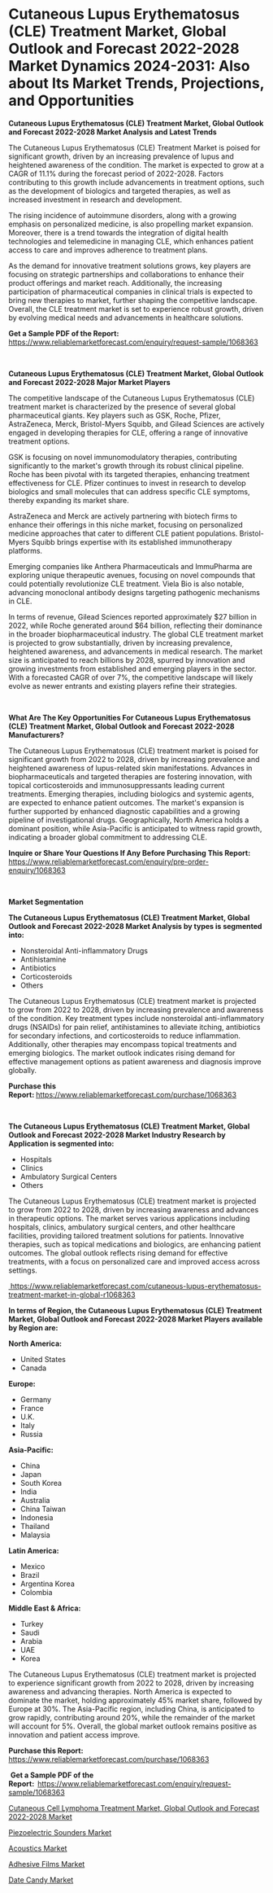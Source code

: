 <p><h1>Cutaneous Lupus Erythematosus (CLE) Treatment Market, Global Outlook and Forecast 2022-2028 Market Dynamics 2024-2031: Also about Its Market Trends, Projections, and Opportunities</h1></p><p><strong>Cutaneous Lupus Erythematosus (CLE) Treatment Market, Global Outlook and Forecast 2022-2028 Market Analysis and Latest Trends</strong></p>
<p><p>The Cutaneous Lupus Erythematosus (CLE) Treatment Market is poised for significant growth, driven by an increasing prevalence of lupus and heightened awareness of the condition. The market is expected to grow at a CAGR of 11.1% during the forecast period of 2022-2028. Factors contributing to this growth include advancements in treatment options, such as the development of biologics and targeted therapies, as well as increased investment in research and development. </p><p>The rising incidence of autoimmune disorders, along with a growing emphasis on personalized medicine, is also propelling market expansion. Moreover, there is a trend towards the integration of digital health technologies and telemedicine in managing CLE, which enhances patient access to care and improves adherence to treatment plans. </p><p>As the demand for innovative treatment solutions grows, key players are focusing on strategic partnerships and collaborations to enhance their product offerings and market reach. Additionally, the increasing participation of pharmaceutical companies in clinical trials is expected to bring new therapies to market, further shaping the competitive landscape. Overall, the CLE treatment market is set to experience robust growth, driven by evolving medical needs and advancements in healthcare solutions.</p></p>
<p><strong>Get a Sample PDF of the Report:&nbsp;</strong> <a href="https://www.reliablemarketforecast.com/enquiry/request-sample/1068363">https://www.reliablemarketforecast.com/enquiry/request-sample/1068363</a></p>
<p>&nbsp;</p>
<p><strong>Cutaneous Lupus Erythematosus (CLE) Treatment Market, Global Outlook and Forecast 2022-2028 Major Market Players</strong></p>
<p><p>The competitive landscape of the Cutaneous Lupus Erythematosus (CLE) treatment market is characterized by the presence of several global pharmaceutical giants. Key players such as GSK, Roche, Pfizer, AstraZeneca, Merck, Bristol-Myers Squibb, and Gilead Sciences are actively engaged in developing therapies for CLE, offering a range of innovative treatment options.</p><p>GSK is focusing on novel immunomodulatory therapies, contributing significantly to the market's growth through its robust clinical pipeline. Roche has been pivotal with its targeted therapies, enhancing treatment effectiveness for CLE. Pfizer continues to invest in research to develop biologics and small molecules that can address specific CLE symptoms, thereby expanding its market share.</p><p>AstraZeneca and Merck are actively partnering with biotech firms to enhance their offerings in this niche market, focusing on personalized medicine approaches that cater to different CLE patient populations. Bristol-Myers Squibb brings expertise with its established immunotherapy platforms.</p><p>Emerging companies like Anthera Pharmaceuticals and ImmuPharma are exploring unique therapeutic avenues, focusing on novel compounds that could potentially revolutionize CLE treatment. Viela Bio is also notable, advancing monoclonal antibody designs targeting pathogenic mechanisms in CLE.</p><p>In terms of revenue, Gilead Sciences reported approximately $27 billion in 2022, while Roche generated around $64 billion, reflecting their dominance in the broader biopharmaceutical industry. The global CLE treatment market is projected to grow substantially, driven by increasing prevalence, heightened awareness, and advancements in medical research. The market size is anticipated to reach billions by 2028, spurred by innovation and growing investments from established and emerging players in the sector. With a forecasted CAGR of over 7%, the competitive landscape will likely evolve as newer entrants and existing players refine their strategies.</p></p>
<p>&nbsp;</p>
<p><strong>What Are The Key Opportunities For Cutaneous Lupus Erythematosus (CLE) Treatment Market, Global Outlook and Forecast 2022-2028 Manufacturers?</strong></p>
<p><p>The Cutaneous Lupus Erythematosus (CLE) treatment market is poised for significant growth from 2022 to 2028, driven by increasing prevalence and heightened awareness of lupus-related skin manifestations. Advances in biopharmaceuticals and targeted therapies are fostering innovation, with topical corticosteroids and immunosuppressants leading current treatments. Emerging therapies, including biologics and systemic agents, are expected to enhance patient outcomes. The market's expansion is further supported by enhanced diagnostic capabilities and a growing pipeline of investigational drugs. Geographically, North America holds a dominant position, while Asia-Pacific is anticipated to witness rapid growth, indicating a broader global commitment to addressing CLE.</p></p>
<p><strong>Inquire or Share Your Questions If Any Before Purchasing This Report:</strong> <a href="https://www.reliablemarketforecast.com/enquiry/pre-order-enquiry/1068363">https://www.reliablemarketforecast.com/enquiry/pre-order-enquiry/1068363</a></p>
<p>&nbsp;</p>
<p><strong>Market Segmentation</strong></p>
<p><strong>The Cutaneous Lupus Erythematosus (CLE) Treatment Market, Global Outlook and Forecast 2022-2028 Market Analysis by types is segmented into:</strong></p>
<p><ul><li>Nonsteroidal Anti-inflammatory Drugs</li><li>Antihistamine</li><li>Antibiotics</li><li>Corticosteroids</li><li>Others</li></ul></p>
<p><p>The Cutaneous Lupus Erythematosus (CLE) treatment market is projected to grow from 2022 to 2028, driven by increasing prevalence and awareness of the condition. Key treatment types include nonsteroidal anti-inflammatory drugs (NSAIDs) for pain relief, antihistamines to alleviate itching, antibiotics for secondary infections, and corticosteroids to reduce inflammation. Additionally, other therapies may encompass topical treatments and emerging biologics. The market outlook indicates rising demand for effective management options as patient awareness and diagnosis improve globally.</p></p>
<p><strong>Purchase this Report:&nbsp;</strong><a href="https://www.reliablemarketforecast.com/purchase/1068363">https://www.reliablemarketforecast.com/purchase/1068363</a></p>
<p>&nbsp;</p>
<p><strong>The Cutaneous Lupus Erythematosus (CLE) Treatment Market, Global Outlook and Forecast 2022-2028 Market Industry Research by Application is segmented into:</strong></p>
<p><ul><li>Hospitals</li><li>Clinics</li><li>Ambulatory Surgical Centers</li><li>Others</li></ul></p>
<p><p>The Cutaneous Lupus Erythematosus (CLE) treatment market is projected to grow from 2022 to 2028, driven by increasing awareness and advances in therapeutic options. The market serves various applications including hospitals, clinics, ambulatory surgical centers, and other healthcare facilities, providing tailored treatment solutions for patients. Innovative therapies, such as topical medications and biologics, are enhancing patient outcomes. The global outlook reflects rising demand for effective treatments, with a focus on personalized care and improved access across settings.</p></p>
<p><a href="https://www.reliablemarketforecast.com/cutaneous-lupus-erythematosus-treatment-market-in-global-r1068363">&nbsp;https://www.reliablemarketforecast.com/cutaneous-lupus-erythematosus-treatment-market-in-global-r1068363</a></p>
<p><strong>In terms of Region, the Cutaneous Lupus Erythematosus (CLE) Treatment Market, Global Outlook and Forecast 2022-2028 Market Players available by Region are:</strong></p>
<p>
    <p> <strong> North America: </strong>
        <ul>
            <li>United States</li>
            <li>Canada</li>
        </ul>
        </p> 
    <p> <strong> Europe: </strong>
        <ul>
            <li>Germany</li>
            <li>France</li>
            <li>U.K.</li>
            <li>Italy</li>
            <li>Russia</li>
        </ul>
        </p> 
    <p> <strong> Asia-Pacific: </strong>
        <ul>
            <li>China</li>
            <li>Japan</li>
            <li>South Korea</li>
            <li>India</li>
            <li>Australia</li>
            <li>China Taiwan</li>
            <li>Indonesia</li>
            <li>Thailand</li>
            <li>Malaysia</li>
        </ul>
        </p> 
    <p> <strong> Latin America: </strong>
        <ul>
            <li>Mexico</li>
            <li>Brazil</li>
            <li>Argentina Korea</li>
            <li>Colombia</li>
        </ul>
        </p> 
    <p> <strong> Middle East & Africa: </strong>
        <ul>
            <li>Turkey</li>
            <li>Saudi</li>
            <li>Arabia</li>
            <li>UAE</li>
            <li>Korea</li>
        </ul>
    </p>
    </p>
<p><p>The Cutaneous Lupus Erythematosus (CLE) treatment market is projected to experience significant growth from 2022 to 2028, driven by increasing awareness and advancing therapies. North America is expected to dominate the market, holding approximately 45% market share, followed by Europe at 30%. The Asia-Pacific region, including China, is anticipated to grow rapidly, contributing around 20%, while the remainder of the market will account for 5%. Overall, the global market outlook remains positive as innovation and patient access improve.</p></p>
<p><strong>Purchase this Report: </strong><a href="https://www.reliablemarketforecast.com/purchase/1068363">https://www.reliablemarketforecast.com/purchase/1068363</a></p>
<p>&nbsp;<strong>Get a Sample PDF of the Report:&nbsp;&nbsp;</strong><a href="https://www.reliablemarketforecast.com/enquiry/request-sample/1068363">https://www.reliablemarketforecast.com/enquiry/request-sample/1068363</a></p>
<p><strong></strong></p>
<p><p><a href="https://github.com/RoccoManning/Market-Research-Report-List-6/blob/main/cutaneous-cell-lymphoma-treatment-market-global-outlook-and-forecast-2022-2028-market.md">Cutaneous Cell Lymphoma Treatment Market, Global Outlook and Forecast 2022-2028 Market</a></p><p><a href="https://medium.com/@siregarjefri23_12225/this-report-aims-to-deliver-an-in-depth-analysis-of-the-global-piezoelectric-sounders-market-cbb044b583fd">Piezoelectric Sounders Market</a></p><p><a href="https://issuu.com/reportprime-2/docs/acoustics-market-size-2030.pptx_3f3a1efb73237c">Acoustics Market</a></p><p><a href="https://issuu.com/reportprime-2/docs/adhesive-films-market-size-2030.ppt_71c716bdc6bc6e">Adhesive Films Market</a></p><p><a href="https://medium.com/@polesdua.1/this-report-aims-to-provide-a-comprehensive-presentation-of-the-global-market-for-date-candy-with-1c3fb29393e7">Date Candy Market</a></p></p>